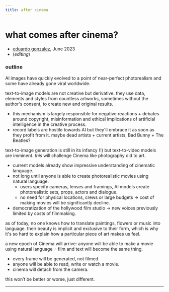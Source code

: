 ```yaml
---
title: after cinema
---
```


# what comes after cinema?
- [eduardo gonzalez](https://edugon.studio), June 2023
- (_editing_)


### outline

AI images have quickly evolved to a point of near-perfect photorealism and some have already gone viral worldwide. 

text-to-image models are not creative but derivative. they use data, elements and styles from countless artworks, sometimes without the author's consent, to create new and original results.
- this mechanism is largely responsible for negative reactions + debates around copyright, misinformation and ethical implications of artificial intelligence in the creative process.
- record labels are hostile towards AI but they'll embrace it as soon as they profit from it. maybe dead artists + current artists, Bad Bunny + The Beatles?

text-to-image generation is still in its infancy (!) but text-to-video models are imminent. *this* will challenge Cinema like photography did to art.
- current models already show impressive understanding of cinematic language.
- not long until anyone is able to create photorealistic movies using natural language. 
	- users specify cameras, lenses and framings, AI models create photorealistic sets, props, actors and dialogue.
	- no need for physical locations, crews or large budgets → cost of making movies will be significantly decline.
- democratization of the hollywood film studio →  new voices previously limited by costs of filmmaking.


as of today, no one knows how to translate paintings, flowers or music into language. their beauty is implicit and exclusive to their form, which is why it's so hard to explain how a particular piece of art makes us feel.

a new epoch of Cinema will arrive: anyone will be able to make a movie using natural language ∴ film and text will become the same thing. 
- every frame will be generated, not filmed.
- anyone will be able to read, write or watch a movie.
- cinema will detach from the camera.

this won’t be better or worse, just different.


---



